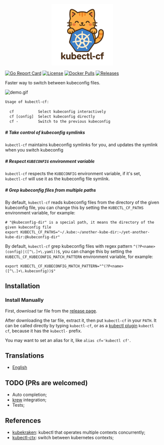 
<div align="center">
  <img src="docs/logo.png" alt="kubectl-cf logo" width="200">
</div>

[![Go Report Card](https://goreportcard.com/badge/github.com/junchaw/kubectl-cf)](https://goreportcard.com/report/github.com/junchaw/kubectl-cf)
[![License](https://img.shields.io/github/license/junchaw/kubectl-cf?color=blue)](https://github.com/junchaw/kubectl-cf/blob/main/LICENSE)
[![Docker Pulls](https://img.shields.io/docker/pulls/junchaw/kubectl-cf.svg)](https://hub.docker.com/r/junchaw/kubectl-cf/)
[![Releases](https://img.shields.io/github/v/release/junchaw/kubectl-cf)](https://github.com/junchaw/kubectl-cf/releases)

Faster way to switch between kubeconfig files.

![demo.gif](https://github.com/junchaw/kubectl-cf/blob/main/assets/demo.gif?raw=true)

```
Usage of kubectl-cf:

  cf           Select kubeconfig interactively
  cf [config]  Select kubeconfig directly
  cf -         Switch to the previous kubeconfig
```

##### # Take control of kubeconfig symlinks

`kubectl-cf` maintains kubeconfig symlinks for you,
and updates the symlink when you switch kubeconfig

##### # Respect `KUBECONFIG` environment variable

`kubectl-cf` respects the `KUBECONFIG` environment variable,
if it's set, `kubectl-cf` will use it as the kubeconfig file symlink.

##### # Grep kubeconfig files from multiple paths

By default, `kubectl-cf` reads kubeconfig files from the directory of the given kubeconfig file,
you can change this by setting the `KUBECTL_CF_PATHS` environment variable, for example:

```
# "@kubeconfig-dir" is a special path, it means the directory of the given kubeconfig file
export KUBECTL_CF_PATHS="~/.kube:~/another-kube-dir:~/yet-another-kube-dir:@kubeconfig-dir"
```

By default, `kubectl-cf` grep kubeconfig files with regex pattern `^(?P<name>(config)|([^\.]+\.yaml))$`,
you can change this by setting the `KUBECTL_CF_KUBECONFIG_MATCH_PATTERN` environment variable,
for example:

```
export KUBECTL_CF_KUBECONFIG_MATCH_PATTERN="^(?P<name>([^\.]+\.kubeconfig))$"
```

## Installation

### Install Manually

First, download tar file from the [release page](https://github.com/junchaw/kubectl-cf/releases).

After downloading the tar file, extract it, then put `kubectl-cf` in your `PATH`.
It can be called directly by typing `kubectl-cf`,
or as a [kubectl plugin](https://kubernetes.io/docs/tasks/extend-kubectl/kubectl-plugins/)
`kubectl cf`, because it has the `kubectl-` prefix.

You may want to set an alias for it, like `alias cf='kubectl cf'`.

## Translations

- [English](https://github.com/junchaw/kubectl-cf)

## TODO (PRs are welcomed)

- Auto completion;
- [krew](https://krew.sigs.k8s.io/) integration;
- Tests;

## References

- [kubekraken](https://github.com/junchaw/kubekraken): kubectl that operates multiple contexts concurrently;
- [kubectl-ctx](https://github.com/ahmetb/kubectx): switch between kubernetes contexts;
